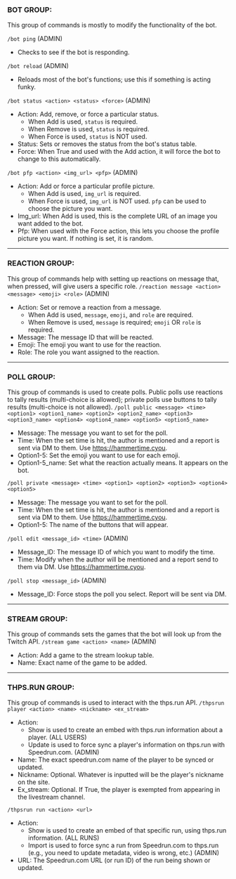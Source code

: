 ### BOT GROUP:
This group of commands is mostly to modify the functionality of the bot.

`/bot ping` (ADMIN)
- Checks to see if the bot is responding.

`/bot reload` (ADMIN)
- Reloads most of the bot's functions; use this if something is acting funky.

`/bot status <action> <status> <force>` (ADMIN)
- Action: Add, remove, or force a particular status.
    - When Add is used, `status` is required.
    - When Remove is used, `status` is required.
    - When Force is used, `status` is NOT used.
- Status: Sets or removes the status from the bot's status table.
- Force: When True and used with the Add action, it will force the bot to change to this automatically.

`/bot pfp <action> <img_url> <pfp>` (ADMIN)
- Action: Add or force a particular profile picture.
    - When Add is used, `img_url` is required.
    - When Force is used, `img_url` is NOT used. `pfp` can be used to choose the picture you want.
- Img_url: When Add is used, this is the complete URL of an image you want added to the bot.
- Pfp: When used with the Force action, this lets you choose the profile picture you want. If nothing is set, it is random.
---
### REACTION GROUP:
This group of commands help with setting up reactions on message that, when pressed, will give users a specific role.
`/reaction message <action> <message> <emoji> <role>` (ADMIN)
- Action: Set or remove a reaction from a message.
    - When Add is used, `message`, `emoji`, and `role` are required.
    - When Remove is used, `message` is required; `emoji` OR `role` is required.
- Message: The message ID that will be reacted.
- Emoji: The emoji you want to use for the reaction.
- Role: The role you want assigned to the reaction.
---
### POLL GROUP:
This group of commands is used to create polls. Public polls use reactions to tally results (multi-choice is allowed); private polls use buttons to tally results (multi-choice is not allowed).
`/poll public <message> <time> <option1> <option1_name> <option2> <option2_name> <option3> <option3_name> <option4> <option4_name> <option5> <option5_name>`
- Message: The message you want to set for the poll.
- Time: When the set time is hit, the author is mentioned and a report is sent via DM to them. Use <https://hammertime.cyou>.
- Option1-5: Set the emoji you want to use for each emoji.
- Option1-5_name: Set what the reaction actually means. It appears on the bot.

`/poll private <message> <time> <option1> <option2> <option3> <option4> <option5>`
- Message: The message you want to set for the poll.
- Time: When the set time is hit, the author is mentioned and a report is sent via DM to them. Use <https://hammertime.cyou>.
- Option1-5: The name of the buttons that will appear.

`/poll edit <message_id> <time>` (ADMIN)
- Message_ID: The message ID of which you want to modify the time.
- Time: Modify when the author will be mentioned and a report send to them via DM. Use <https://hammertime.cyou>.

`/poll stop <message_id>` (ADMIN)
- Message_ID: Force stops the poll you select. Report will be sent via DM.
---
### STREAM GROUP:
This group of commands sets the games that the bot will look up from the Twitch API.
`/stream game <action> <name>` (ADMIN)
- Action: Add a game to the stream lookup table.
- Name: Exact name of the game to be added.
---
### THPS.RUN GROUP:
This group of commands is used to interact with the thps.run API.
`/thpsrun player <action> <name> <nickname> <ex_stream>`
- Action:
    - Show is used to create an embed with thps.run information about a player. (ALL USERS)
    - Update is used to force sync a player's information on thps.run with Speedrun.com. (ADMIN)
- Name: The exact speedrun.com name of the player to be synced or updated.
- Nickname: Optional. Whatever is inputted will be the player's nickname on the site.
- Ex_stream: Optional. If True, the player is exempted from appearing in the livestream channel.

`/thpsrun run <action> <url>`
- Action:
    - Show is used to create an embed of that specific run, using thps.run information. (ALL RUNS)
    - Import is used to force sync a run from Speedrun.com to thps.run (e.g., you need to update metadata, video is wrong, etc.) (ADMIN)
- URL: The Speedrun.com URL (or run ID) of the run being shown or updated.
